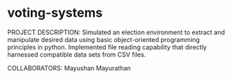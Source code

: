 # voting-systems

PROJECT DESCRIPTION: Simulated an election environment to extract and manipulate desired data using basic object-oriented programming principles in python. Implemented file reading capability that directly harnessed compatible data sets from CSV files.

COLLABORATORS: Mayushan Mayurathan 
